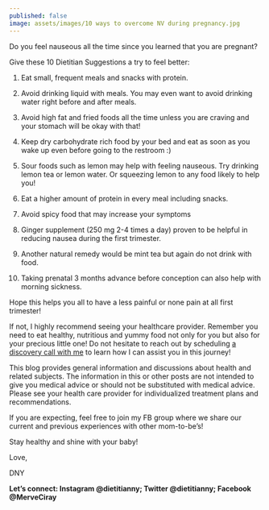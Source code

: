 ```yaml
---
published: false
image: assets/images/10 ways to overcome NV during pregnancy.jpg
---
```


Do you feel nauseous all the time since you learned that you are pregnant? 

Give these 10 Dietitian Suggestions a try to feel better:

1. Eat small, frequent meals and snacks with protein.

2. Avoid drinking liquid with meals. You may even want to avoid drinking water right before and after meals.

3. Avoid high fat and fried foods all the time unless you are craving and your stomach will be okay with that!

4. Keep dry carbohydrate rich food by your bed and eat as soon as you wake up even before going to the restroom :)

5. Sour foods such as lemon may help with feeling nauseous. Try drinking lemon tea or lemon water. Or squeezing lemon to any food likely to help you!

6. Eat a higher amount of protein in every meal including snacks.

7. Avoid spicy food that may increase your symptoms

8. Ginger supplement (250 mg 2-4 times a day) proven to be helpful in reducing nausea during the first trimester.

9. Another natural remedy would be mint tea but again do not drink with food.

10. Taking prenatal 3 months advance before conception can also help with morning sickness.

Hope this helps you all to have a less painful or none pain at all first trimester!

If not, I highly recommend seeing your healthcare provider. Remember you need to eat healthy, nutritious and yummy food not only for you but also for your precious little one! Do not hesitate to reach out by scheduling [a discovery call with me](https://calendly.com/dietitiannewyork/15min?back=1&month=2023-12) to learn how I can assist you in this journey!

This blog provides general information and discussions about health and related subjects. The information in this or other posts are not intended to give you medical advice or should not be substituted with medical advice. Please see your health care provider for individualized treatment plans and recommendations.

If you are expecting, feel free to join my FB group where we share our current and previous experiences with other mom-to-be’s! 

Stay healthy and shine with your baby!

Love,

DNY

**Let’s connect: Instagram @dietitianny; Twitter @dietitianny; Facebook @MerveCiray**

